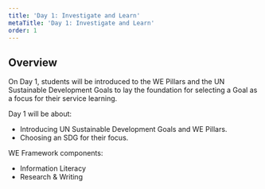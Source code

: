 ```yaml
---
title: 'Day 1: Investigate and Learn'
metaTitle: 'Day 1: Investigate and Learn'
order: 1
---
```


## Overview

On Day 1, students will be introduced to the WE Pillars and the UN Sustainable Development Goals to lay the foundation for selecting a Goal as a focus for their service learning.

Day 1 will be about:

* Introducing UN Sustainable Development Goals and WE Pillars.
* Choosing an SDG for their focus.

WE Framework components:

* Information Literacy
* Research & Writing